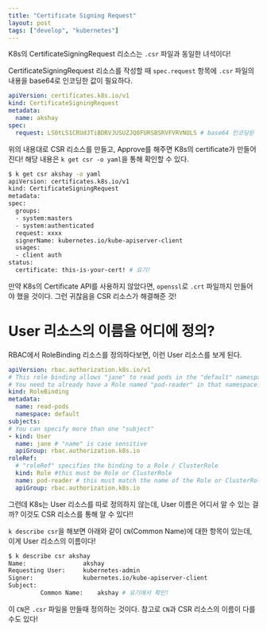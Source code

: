```yaml
---
title: "Certificate Signing Request"
layout: post
tags: ["develop", "kubernetes"]
---
```


K8s의 CertificateSigningRequest 리소스는 `.csr` 파일과 동일한 녀석이다!

CertificateSigningRequest 리소스를 작성할 때 `spec.request` 항목에 `.csr` 파일의 내용을 base64로 인코딩한 값이 필요하다.

```yaml
apiVersion: certificates.k8s.io/v1
kind: CertificateSigningRequest
metadata:
  name: akshay
spec:
  request: LS0tLS1CRUdJTiBDRVJUSUZJQ0FURSBSRVFVRVNULS # base64 인코딩된 .csr 파일
```

위의 내용대로 CSR 리소스를 만들고, Approve를 해주면 K8s의 certificate가 만들어진다! 해당 내용은 `k get csr -o yaml`을 통해 확인할 수 있다.

```bash
$ k get csr akshay -o yaml
apiVersion: certificates.k8s.io/v1
kind: CertificateSigningRequest
metadata:
spec:
  groups:
  - system:masters
  - system:authenticated
  request: xxxx
  signerName: kubernetes.io/kube-apiserver-client
  usages:
  - client auth
status:
  certificate: this-is-your-cert! # 요기!
```

만약 K8s의 Certificate API를 사용하지 않았다면, `openssl`로 `.crt` 파일까지 만들어야 했을 것이다. 그런 귀찮음을 CSR 리소스가 해결해준 것!

# User 리소스의 이름을 어디에 정의?

RBAC에서 RoleBinding 리소스를 정의하다보면, 이런 User 리소스를 보게 된다.

```yaml
apiVersion: rbac.authorization.k8s.io/v1
# This role binding allows "jane" to read pods in the "default" namespace.
# You need to already have a Role named "pod-reader" in that namespace.
kind: RoleBinding
metadata:
  name: read-pods
  namespace: default
subjects:
# You can specify more than one "subject"
- kind: User
  name: jane # "name" is case sensitive
  apiGroup: rbac.authorization.k8s.io
roleRef:
  # "roleRef" specifies the binding to a Role / ClusterRole
  kind: Role #this must be Role or ClusterRole
  name: pod-reader # this must match the name of the Role or ClusterRole you wish to bind to
  apiGroup: rbac.authorization.k8s.io
```

그런데 K8s는 User 리소스를 따로 정의하지 않는데, User 이름은 어디서 알 수 있는 걸까? 이것도 CSR 리소스를 통해 알 수 있다!!

`k describe csr`을 해보면 아래와 같이 `CN`(Common Name)에 대한 항목이 있는데, 이게 User 리소스의 이름이다!

```bash
$ k describe csr akshay 
Name:                akshay
Requesting User:     kubernetes-admin
Signer:              kubernetes.io/kube-apiserver-client
Subject:
         Common Name:    akshay # 요기에서 확인!
```

이 `CN`은 `.csr` 파일을 만들때 정의하는 것이다. 참고로 `CN`과 CSR 리소스의 이름이 다를 수도 있다!
